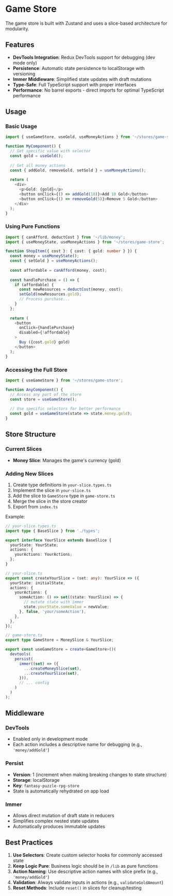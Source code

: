 # Game Store

The game store is built with Zustand and uses a slice-based architecture for modularity.

## Features

- **DevTools Integration**: Redux DevTools support for debugging (dev mode only)
- **Persistence**: Automatic state persistence to localStorage with versioning
- **Immer Middleware**: Simplified state updates with draft mutations
- **Type-Safe**: Full TypeScript support with proper interfaces
- **Performance**: No barrel exports - direct imports for optimal TypeScript performance

## Usage

### Basic Usage

```typescript
import { useGameStore, useGold, useMoneyActions } from '~/stores/game-store';

function MyComponent() {
  // Get specific value with selector
  const gold = useGold();
  
  // Get all money actions
  const { addGold, removeGold, setGold } = useMoneyActions();
  
  return (
    <div>
      <p>Gold: {gold}</p>
      <button onClick={() => addGold(10)}>Add 10 Gold</button>
      <button onClick={() => removeGold(5)}>Remove 5 Gold</button>
    </div>
  );
}
```

### Using Pure Functions

```typescript
import { canAfford, deductCost } from '~/lib/money';
import { useMoneyState, useMoneyActions } from '~/stores/game-store';

function ShopItem({ cost }: { cost: { gold: number } }) {
  const money = useMoneyState();
  const { setGold } = useMoneyActions();
  
  const affordable = canAfford(money, cost);
  
  const handlePurchase = () => {
    if (affordable) {
      const newResources = deductCost(money, cost);
      setGold(newResources.gold);
      // Process purchase...
    }
  };
  
  return (
    <button 
      onClick={handlePurchase} 
      disabled={!affordable}
    >
      Buy ({cost.gold} gold)
    </button>
  );
}
```

### Accessing the Full Store

```typescript
import { useGameStore } from '~/stores/game-store';

function AnyComponent() {
  // Access any part of the store
  const store = useGameStore();
  
  // Use specific selectors for better performance
  const gold = useGameStore(state => state.money.gold);
}
```

## Store Structure

### Current Slices

- **Money Slice**: Manages the game's currency (gold)

### Adding New Slices

1. Create type definitions in `your-slice.types.ts`
2. Implement the slice in `your-slice.ts`
3. Add the slice to `GameStore` type in `game-store.ts`
4. Merge the slice in the store creator
5. Export from `index.ts`

Example:

```typescript
// your-slice.types.ts
import type { BaseSlice } from './types';

export interface YourSlice extends BaseSlice {
  yourState: YourState;
  actions: {
    yourActions: YourActions;
  };
}

// your-slice.ts
export const createYourSlice = (set: any): YourSlice => ({
  yourState: initialState,
  actions: {
    yourActions: {
      someAction: () => set((state: YourSlice) => {
        // mutate state with immer
        state.yourState.someValue = newValue;
      }, false, 'your/someAction'),
    },
  },
});

// game-store.ts
export type GameStore = MoneySlice & YourSlice;

export const useGameStore = create<GameStore>()(
  devtools(
    persist(
      immer((set) => ({
        ...createMoneySlice(set),
        ...createYourSlice(set),
      })),
      // ... config
    )
  )
);
```

## Middleware

### DevTools

- Enabled only in development mode
- Each action includes a descriptive name for debugging (e.g., `'money/addGold'`)

### Persist

- **Version**: 1 (increment when making breaking changes to state structure)
- **Storage**: localStorage
- **Key**: `fantasy-puzzle-rpg-store`
- State is automatically rehydrated on app load

### Immer

- Allows direct mutation of draft state in reducers
- Simplifies complex nested state updates
- Automatically produces immutable updates

## Best Practices

1. **Use Selectors**: Create custom selector hooks for commonly accessed state
2. **Keep Logic Pure**: Business logic should be in `/lib` as pure functions
3. **Action Naming**: Use descriptive action names with slice prefix (e.g., `'money/addGold'`)
4. **Validation**: Always validate inputs in actions (e.g., `validateGoldAmount`)
5. **Reset Methods**: Include `reset()` in slices for cleanup/testing
